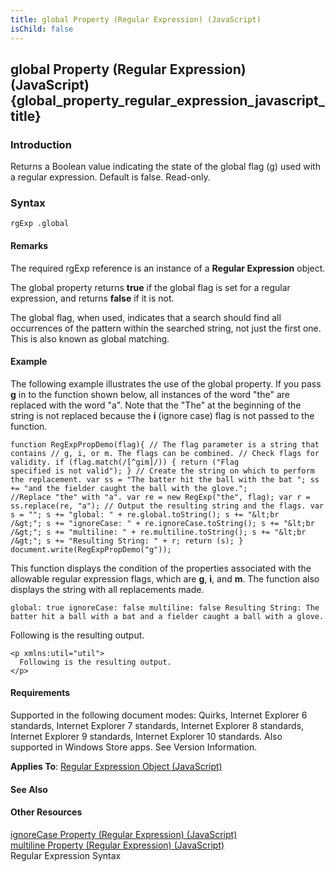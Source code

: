 ```yaml
---
title: global Property (Regular Expression) (JavaScript)
isChild: false
---
```


## global Property (Regular Expression) (JavaScript) {global_property_regular_expression_javascript_title}

### Introduction 

 Returns a Boolean value indicating the state of the global flag (g) used with a regular expression. Default is false. Read-only.

### Syntax 

```
rgExp .global
```

#### Remarks 

<div id="languageReferenceRemarksSection" class="section" name="collapseableSection" style="">
  <p xmlns:util="util">
    The required <span class="parameter" sdata="paramReference">rgExp</span> reference is an instance of a <b>Regular Expression</b> object.
  </p>
  <p xmlns:util="util">
    The <span sdata="langKeyword" value="global"><span class="keyword">global</span></span> property returns <b>true</b> if the global flag is set for a regular expression, and returns <b>false</b>
    if it is not.
  </p>
  <p xmlns:util="util">
    The global flag, when used, indicates that a search should find all occurrences of the pattern within the searched string, not just the first one. This is also known as global matching.
  </p>
</div>

#### Example 

<p xmlns:util="util">
  The following example illustrates the use of the <span sdata="langKeyword" value="global"><span class="keyword">global</span></span> property. If you pass <b>g</b> in to the function shown below,
  all instances of the word "the" are replaced with the word "a". Note that the "The" at the beginning of the string is not replaced because the <b>i</b> (ignore case) flag is not passed to the
  function.
</p>

```
function RegExpPropDemo(flag){ // The flag parameter is a string that contains // g, i, or m. The flags can be combined. // Check flags for validity. if (flag.match(/[^gim]/)) { return ("Flag
specified is not valid"); } // Create the string on which to perform the replacement. var ss = "The batter hit the ball with the bat "; ss += "and the fielder caught the ball with the glove.";
//Replace "the" with "a". var re = new RegExp("the", flag); var r = ss.replace(re, "a"); // Output the resulting string and the flags. var s = ""; s += "global: " + re.global.toString(); s += "&lt;br
/&gt;"; s += "ignoreCase: " + re.ignoreCase.toString(); s += "&lt;br /&gt;"; s += "multiline: " + re.multiline.toString(); s += "&lt;br /&gt;"; s += "Resulting String: " + r; return (s); }
document.write(RegExpPropDemo("g"));
```

<p xmlns:util="util">
  This function displays the condition of the properties associated with the allowable regular expression flags, which are <b>g</b>, <b>i</b>, and <b>m</b>. The function also displays the string with
  all replacements made.
</p>

```
global: true ignoreCase: false multiline: false Resulting String: The batter hit a ball with a bat and a fielder caught a ball with a glove.
```

<p xmlns:util="util">
  Following is the resulting output.
</p>

```
<p xmlns:util="util">
  Following is the resulting output.
</p>
```

#### Requirements 

<div id="requirementsTitleSection" class="section" name="collapseableSection" style="">
  <p xmlns:util="util"></p>
  <p>
    Supported in the following document modes: Quirks, Internet Explorer 6 standards, Internet Explorer 7 standards, Internet Explorer 8 standards, Internet Explorer 9 standards, Internet Explorer 10
    standards. Also supported in Windows Store apps. See Version Information.
  </p>
  <p xmlns:util="util">
    <b>Applies To</b>: <span sdata="link"><a href="346aa83e-a045-47ea-acae-b42c7b121534.htm">Regular Expression Object (JavaScript)</a></span>
  </p>
</div>

#### See Also 

<div id="seeAlsoSection" class="section" name="collapseableSection" style="">
  <h4 class="subHeading">
    Other Resources
  </h4>
  <div class="seeAlsoStyle">
    <span sdata="link" xmlns:util="util"><a href="816f0df5-5a82-44a5-a4ab-dbc91fa76e61.htm">ignoreCase Property (Regular Expression) (JavaScript)</a></span>
  </div>
  <div class="seeAlsoStyle">
    <span sdata="link" xmlns:util="util"><a href="ca7b276a-1fe2-4189-ac27-f089ab3e9974.htm">multiline Property (Regular Expression) (JavaScript)</a></span>
  </div>
  <div class="seeAlsoStyle">
    <span sdata="link" xmlns:util="util">Regular Expression Syntax</span>
  </div>
</div>

